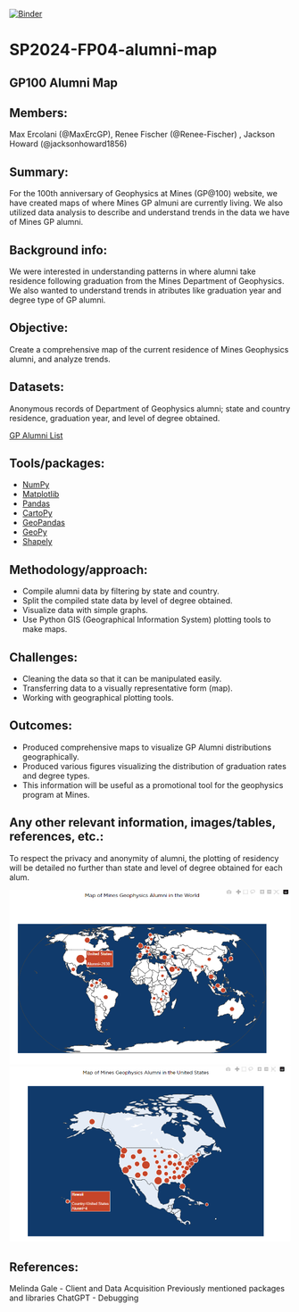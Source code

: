 [![Binder](https://mybinder.org/badge_logo.svg)](https://mybinder.org/v2/gh/GPGN-268/SP2024-FP04-alumni-map/HEAD)

# SP2024-FP04-alumni-map
## GP100 Alumni Map
## Members: 
Max Ercolani (@MaxErcGP), Renee Fischer (@Renee-Fischer) , Jackson Howard (@jacksonhoward1856)

## Summary: 
For the 100th anniversary of Geophysics at Mines (GP@100) website, we have created maps of where Mines GP almuni are currently living. We also utilized data analysis to describe and understand trends in the data we have of Mines GP alumni.

## Background info:
We were interested in understanding patterns in where alumni take residence following graduation from the Mines Department of Geophysics. We also wanted to understand trends in atributes like graduation year and degree type of GP alumni.

## Objective:
Create a comprehensive map of the current residence of Mines Geophysics alumni, and analyze trends.

## Datasets:
Anonymous records of Department of Geophysics alumni; state and country residence, graduation year, and level of degree obtained.

[GP Alumni List](https://github.com/GPGN-268/SP2024-FP04-alumni-map/blob/6131c6380ba5bcbf34a334e886e667b6c3157e90/data/GP_Alumni_List.csv)

## Tools/packages: 
- [NumPy](https://numpy.org/)
- [Matplotlib](https://matplotlib.org/)
- [Pandas](https://pandas.pydata.org/)
- [CartoPy](https://scitools.org.uk/cartopy/docs/latest/installing.html)
- [GeoPandas](https://geopandas.org/en/stable/)
- [GeoPy](https://geopy.readthedocs.io/en/stable/)
- [Shapely](https://shapely.readthedocs.io/en/stable/)
  
##  Methodology/approach:
- Compile alumni data by filtering by state and country.
- Split the compiled state data by level of degree obtained.
- Visualize data with simple graphs.
- Use Python GIS (Geographical Information System) plotting tools to make maps.

## Challenges:
- Cleaning the data so that it can be manipulated easily.
- Transferring data to a visually representative form (map).
- Working with geographical plotting tools.
  
## Outcomes:
- Produced comprehensive maps to visualize GP Alumni distributions geographically.
- Produced various figures visualizing the distribution of graduation rates and degree types.
- This information will be useful as a promotional tool for the geophysics program at Mines.

## Any other relevant information, images/tables, references, etc.:
To respect the privacy and anonymity of alumni, the plotting of residency will be detailed no further than state and level of degree obtained for each alum.

![Global Alumni Map](https://github.com/GPGN-268/SP2024-FP04-alumni-map/blob/main/figures/Global_GP_Alum_Map.png)
![US Alumni Map](https://github.com/GPGN-268/SP2024-FP04-alumni-map/blob/main/figures/US_GP_Alum_Map.png)

## References:
Melinda Gale - Client and Data Acquisition
Previously mentioned packages and libraries
ChatGPT - Debugging
